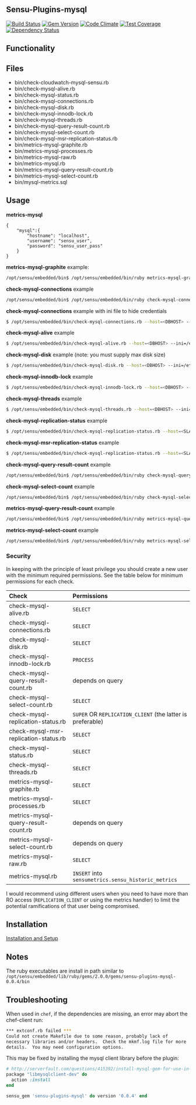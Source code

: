 ## Sensu-Plugins-mysql

[![Build Status](https://travis-ci.org/sensu-plugins/sensu-plugins-mysql.svg?branch=master)](https://travis-ci.org/sensu-plugins/sensu-plugins-mysql)
[![Gem Version](https://badge.fury.io/rb/sensu-plugins-mysql.svg)](http://badge.fury.io/rb/sensu-plugins-mysql)
[![Code Climate](https://codeclimate.com/github/sensu-plugins/sensu-plugins-mysql/badges/gpa.svg)](https://codeclimate.com/github/sensu-plugins/sensu-plugins-mysql)
[![Test Coverage](https://codeclimate.com/github/sensu-plugins/sensu-plugins-mysql/badges/coverage.svg)](https://codeclimate.com/github/sensu-plugins/sensu-plugins-mysql)
[![Dependency Status](https://gemnasium.com/sensu-plugins/sensu-plugins-mysql.svg)](https://gemnasium.com/sensu-plugins/sensu-plugins-mysql)

## Functionality

## Files
 * bin/check-cloudwatch-mysql-sensu.rb
 * bin/check-mysql-alive.rb
 * bin/check-mysql-status.rb
 * bin/check-mysql-connections.rb
 * bin/check-mysql-disk.rb
 * bin/check-mysql-innodb-lock.rb
 * bin/check-mysql-threads.rb
 * bin/check-mysql-query-result-count.rb
 * bin/check-mysql-select-count.rb
 * bin/check-mysql-msr-replication-status.rb
 * bin/metrics-mysql-graphite.rb
 * bin/metrics-mysql-processes.rb
 * bin/metrics-mysql-raw.rb
 * bin/metrics-mysql.rb
 * bin/metrics-mysql-query-result-count.rb
 * bin/metrics-mysql-select-count.rb
 * bin/mysql-metrics.sql

## Usage
**metrics-mysql**
```
{
    "mysql":{
        "hostname": "localhost",
        "username": "sensu_user",
        "password": "sensu_user_pass"
    }
}
```

**metrics-mysql-graphite** example:
```bash
/opt/sensu/embedded/bin$ /opt/sensu/embedded/bin/ruby metrics-mysql-graphite.rb --host=localhost --port=3306 --user=collectd --pass=tflypass --socket=/data/mysql.sock
```

**check-mysql-connections** example
```bash
/opt/sensu/embedded/bin$ /opt/sensu/embedded/bin/ruby check-mysql-connections.rb --host=localhost --port=3306 --user=collectd --pass=tflypass --socket=/data/mysql.sock
```

**check-mysql-connections** example with ini file to hide credentials
```bash
$ /opt/sensu/embedded/bin/check-mysql-connections.rb --host=<DBHOST> --ini=/etc/sensu/my.ini
```

**check-mysql-alive** example
```bash
$ /opt/sensu/embedded/bin/check-mysql-alive.rb --host=<DBHOST> --ini=/etc/sensu/my.ini --ini-section=customsection
```

**check-mysql-disk** example (note: you must supply max disk size)
```bash
$ /opt/sensu/embedded/bin/check-mysql-disk.rb --host=<DBHOST> --ini=/etc/sensu/my.ini --size <MAX_DB_SIZE>
```

**check-mysql-innodb-lock** example
```bash
$ /opt/sensu/embedded/bin/check-mysql-innodb-lock.rb --host=<DBHOST> --ini=/etc/sensu/my.ini
```

**check-mysql-threads** example
```bash
$ /opt/sensu/embedded/bin/check-mysql-threads.rb --host=<DBHOST> --ini=/etc/sensu/my.ini --warnlow 0
```

**check-mysql-replication-status** example
```bash
$ /opt/sensu/embedded/bin/check-mysql-replication-status.rb --host=<SLAVE> --ini=/etc/sensu/my.ini
```

**check-mysql-msr-replication-status** example
```bash
$ /opt/sensu/embedded/bin/check-mysql-replication-status.rb --host=<SLAVE> --ini=/etc/sensu/my.ini
```

**check-mysql-query-result-count** example
```bash
/opt/sensu/embedded/bin$ /opt/sensu/embedded/bin/ruby check-mysql-query-result-count.rb --host=localhost --port=3306 --user=collectd --pass=tflypass --socket=/data/mysql.sock --warning 1 --critical 10 --query 'SELECT DISTINCT(t.id) FROM table t where t.failed = true'
```

**check-mysql-select-count** example
```bash
/opt/sensu/embedded/bin$ /opt/sensu/embedded/bin/ruby check-mysql-select-count.rb --host=localhost --port=3306 --user=collectd --pass=tflypass --socket=/data/mysql.sock --warning 30000 --critical 50000 --query 'SELECT count(*) FROM table t'
```

**metrics-mysql-query-result-count** example
```bash
/opt/sensu/embedded/bin$ /opt/sensu/embedded/bin/ruby metrics-mysql-query-result-count.rb --host=localhost --port=3306 --user=collectd --pass=tflypass --socket=/data/mysql.sock --query 'SELECT DISTINCT(t.id) FROM table t where t.failed = true'
```

**metrics-mysql-select-count** example
```bash
/opt/sensu/embedded/bin$ /opt/sensu/embedded/bin/ruby metrics-mysql-select-count.rb --host=localhost --port=3306 --user=collectd --pass=tflypass --socket=/data/mysql.sock --query 'SELECT COUNT(*) FROM table t'
```

### Security

In keeping with the principle of least privilege you should create a new user with the minimum required permissions. See the table below for minimum permissions for each check.

| Check                                  | Permissions                                               |
|:---------------------------------------|:----------------------------------------------------------|
| check-mysql-alive.rb                   | `SELECT`                                                  |
| check-mysql-connections.rb             | `SELECT`                                                  |
| check-mysql-disk.rb                    | `SELECT`                                                  |
| check-mysql-innodb-lock.rb             | `PROCESS`                                                 |
| check-mysql-query-result-count.rb      | depends on query                                          |
| check-mysql-select-count.rb            | `SELECT`                                                  |
| check-mysql-replication-status.rb      | `SUPER` OR `REPLICATION_CLIENT` (the latter is preferable)|
| check-mysql-msr-replication-status.rb  | `SELECT`                                                  |
| check-mysql-status.rb                  | `SELECT`                                                  |
| check-mysql-threads.rb                 | `SELECT`                                                  |
| metrics-mysql-graphite.rb              | `SELECT`                                                  |
| metrics-mysql-processes.rb             | `SELECT`                                                  |
| metrics-mysql-query-result-count.rb    | depends on query                                          |
| metrics-mysql-select-count.rb          | depends on query                                          |
| metrics-mysql-raw.rb                   | `SELECT`                                                  |
| metrics-mysql.rb                       | `INSERT` into `sensumetrics.sensu_historic_metrics`       |

I would recommend using different users when you need to have more than RO access (`REPLICATION_CLIENT` or using the metrics handler) to limit the potential ramifications of that user being compromised.

## Installation

[Installation and Setup](http://sensu-plugins.io/docs/installation_instructions.html)

## Notes
The ruby executables are install in path similar to `/opt/sensu/embedded/lib/ruby/gems/2.0.0/gems/sensu-plugins-mysql-0.0.4/bin`

## Troubleshooting
When used in `chef`, if the dependencies are missing, an error may abort the chef-client run:
```bash
*** extconf.rb failed ***
Could not create Makefile due to some reason, probably lack of
necessary libraries and/or headers.  Check the mkmf.log file for more
details.  You may need configuration options.
```
This may be fixed by installing the mysql client library before the plugin:
```ruby
# http://serverfault.com/questions/415392/install-mysql-gem-for-use-in-chef-client
package "libmysqlclient-dev" do
  action :install
end

sensu_gem 'sensu-plugins-mysql' do version '0.0.4' end

```
